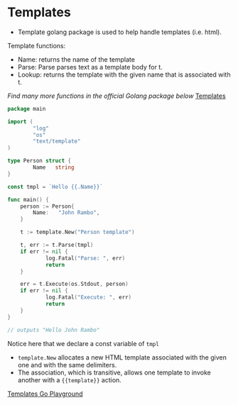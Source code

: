 # Templates

* Template golang package is used to help handle templates (i.e. html).

Template functions:

* Name: returns the name of the template
* Parse: Parse parses text as a template body for t.
* Lookup: returns the template with the given name that is associated with t.


*Find many more functions in the official Golang package below*
[Templates](https://golang.org/pkg/text/template/)


```go
package main

import (
        "log"
        "os"
        "text/template"
)

type Person struct {
        Name   string
}

const tmpl = `Hello {{.Name}}`

func main() {
    person := Person{
        Name:   "John Rambo",
    }

    t := template.New("Person template")

    t, err := t.Parse(tmpl)
    if err != nil {
            log.Fatal("Parse: ", err)
            return
    }

    err = t.Execute(os.Stdout, person)
    if err != nil {
            log.Fatal("Execute: ", err)
            return
    }
}

// outputs "Hello John Rambo"
```

Notice here that we declare a const variable of `tmpl`

* `template.New` allocates a new HTML template associated with the given one and with the same delimiters.
* The association, which is transitive, allows one template to invoke another with a `{{template}}` action.

[Templates Go Playground](https://play.golang.org/p/2pO4koslxq)
